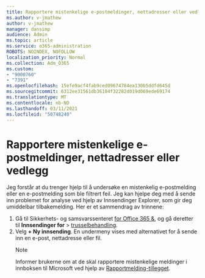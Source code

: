 ```yaml
---
title: Rapportere mistenkelige e-postmeldinger, nettadresser eller vedlegg
ms.author: v-jmathew
author: v-jmathew
manager: dansimp
audience: Admin
ms.topic: article
ms.service: o365-administration
ROBOTS: NOINDEX, NOFOLLOW
localization_priority: Normal
ms.collection: Adm_O365
ms.custom:
- "9000760"
- "7391"
ms.openlocfilehash: 15efe9acf4fab9ced09674784ea130b5ddfd645d
ms.sourcegitcommit: 6312ee31561db36104f32282d019d069ede69174
ms.translationtype: MT
ms.contentlocale: nb-NO
ms.lasthandoff: 03/11/2021
ms.locfileid: "50748240"
---
```

# <a name="report-suspicious-emails-urls-or-attachments"></a>Rapportere mistenkelige e-postmeldinger, nettadresser eller vedlegg

Jeg forstår at du trenger hjelp til å undersøke en mistenkelig e-postmelding eller en e-postmelding som ble filtrert feil. Jeg kan hjelpe deg med å sende inn problemet for analyse ved hjelp av Innsendinger Explorer, som gir deg umiddelbar tilbakemelding. Her er et sammendrag av trinnene:

1. Gå til Sikkerhets- og samsvarssenteret [for Office 365 &](https://go.microsoft.com/fwlink/p/?linkid=2077143), og gå deretter til **Innsendinger for**  >  [trusselbehandling](https://go.microsoft.com/fwlink/?linkid=2101521).
2. Velg **+ Ny innsending**. En undermeny vises med alternativet for å sende inn en e-post, nettadresse eller fil.
    > [!NOTE]
    > Informer brukerne om at de skal rapportere mistenkelige meldinger i innboksen til Microsoft ved hjelp av [Rapportmelding-tillegget](https://go.microsoft.com/fwlink/?linkid=2092385).
